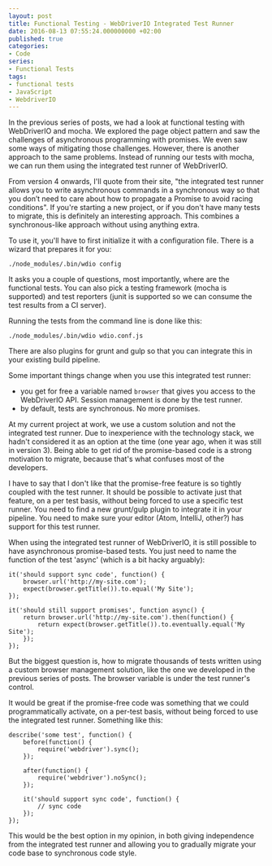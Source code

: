```yaml
---
layout: post
title: Functional Testing - WebDriverIO Integrated Test Runner
date: 2016-08-13 07:55:24.000000000 +02:00
published: true
categories:
- Code
series:
- Functional Tests
tags:
- functional tests
- JavaScript
- WebdriverIO
---
```


In the previous series of posts, we had a look at functional testing with WebDriverIO and mocha. We explored the page object pattern and saw the challenges of asynchronous programming with promises. We even saw some ways of mitigating those challenges. However, there is another approach to the same problems. Instead of running our tests with mocha, we can run them using the integrated test runner of WebDriverIO.
<!--more-->
From version 4 onwards, I'll quote from their site, "the integrated test runner allows you to write asynchronous commands in a synchronous way so that you don’t need to care about how to propagate a Promise to avoid racing conditions". If you're starting a new project, or if you don't have many tests to migrate, this is definitely an interesting approach. This combines a synchronous-like approach without using anything extra.

To use it, you'll have to first initialize it with a configuration file. There is a wizard that prepares it for you:

<code>./node_modules/.bin/wdio config</code>

It asks you a couple of questions, most importantly, where are the functional tests. You can also pick a testing framework (mocha is supported) and test reporters (junit is supported so we can consume the test results from a CI server).

Running the tests from the command line is done like this:

<code>./node_modules/.bin/wdio wdio.conf.js</code>

There are also plugins for grunt and gulp so that you can integrate this in your existing build pipeline.

Some important things change when you use this integrated test runner:
<ul>
<li>you get for free a variable named <code>browser</code> that gives you access to the WebDriverIO API. Session management is done by the test runner.</li>
<li>by default, tests are synchronous. No more promises.</li>
</ul>

At my current project at work, we use a custom solution and not the integrated test runner. Due to inexperience with the technology stack, we hadn't considered it as an option at the time (one year ago, when it was still in version 3). Being able to get rid of the promise-based code is a strong motivation to migrate, because that's what confuses most of the developers.

I have to say that I don't like that the promise-free feature is so tightly coupled with the test runner. It should be possible to activate just that feature, on a per test basis, without being forced to use a specific test runner. You need to find a new grunt/gulp plugin to integrate it in your pipeline. You need to make sure your editor (Atom, IntelliJ, other?) has support for this test runner.

When using the integrated test runner of WebDriverIO, it is still possible to have asynchronous promise-based tests. You just need to name the function of the test 'async' (which is a bit hacky arguably):

```
it('should support sync code', function() {
    browser.url('http://my-site.com');
    expect(browser.getTitle()).to.equal('My Site');
});

it('should still support promises', function async() {
    return browser.url('http://my-site.com').then(function() {
        return expect(browser.getTitle()).to.eventually.equal('My Site');
    });
});
```

But the biggest question is, how to migrate thousands of tests written using a custom browser management solution, like the one we developed in the previous series of posts. The browser variable is under the test runner's control.

It would be great if the promise-free code was something that we could programmatically activate, on a per-test basis, without being forced to use the integrated test runner. Something like this:

```
describe('some test', function() {
    before(function() {
        require('webdriver').sync();
    });

    after(function() {
        require('webdriver').noSync();
    });

    it('should support sync code', function() {
        // sync code
    });
});
```

This would be the best option in my opinion, in both giving independence from the integrated test runner and allowing you to gradually migrate your code base to synchronous code style.
